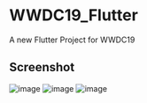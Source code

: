 # WWDC19_Flutter

A new Flutter Project for WWDC19


## Screenshot

![image](https://github.com/ly05010419/WWDC19_Flutter/blob/master/screenshot.png?raw=true)
![image](https://github.com/ly05010419/WWDC19_Flutter/blob/master/screenshot3.png?raw=true)
![image](https://github.com/ly05010419/WWDC19_Flutter/blob/master/screenshot4.png?raw=true)

